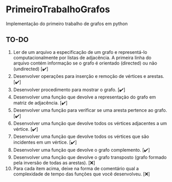 # PrimeiroTrabalhoGrafos
Implementação do primeiro trabalho de grafos em python

## TO-DO
1. Ler de um arquivo a especificação de um grafo e representá-lo computacionalmente por listas de adjacência. A primeira linha do arquivo contém informação se o grafo é orientado (directed) ou não (undirected) [:heavy_check_mark:]
2. Desenvolver operações para inserção e remoção de vértices e arestas. [:heavy_check_mark:]
3. Desenvolver procedimento para mostrar o grafo. [:heavy_check_mark:]
4. Desenvolver uma função que devolve a representação do grafo em matriz de adjacência. [:heavy_check_mark:] 
5. Desenvolver uma função para verificar se uma aresta pertence ao grafo. [:heavy_check_mark:]
6. Desenvolver uma função que devolve todos os vértices adjacentes a um vértice. [:heavy_check_mark:]
7. Desenvolver uma função que devolve todos os vértices que são incidentes em um vértice. [:heavy_check_mark:]
8. Desenvolver uma função que devolve o grafo complemento. [:heavy_check_mark:]
9. Desenvolver uma função que devolve o grafo transposto (grafo formado pela inversão de todas as arestas). [:x:]
10. Para cada item acima, deixe na forma de comentário qual a complexidade de tempo das funções que você desenvolveu. [:x:]
